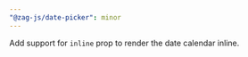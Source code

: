 ```yaml
---
"@zag-js/date-picker": minor
---
```


Add support for `inline` prop to render the date calendar inline.
